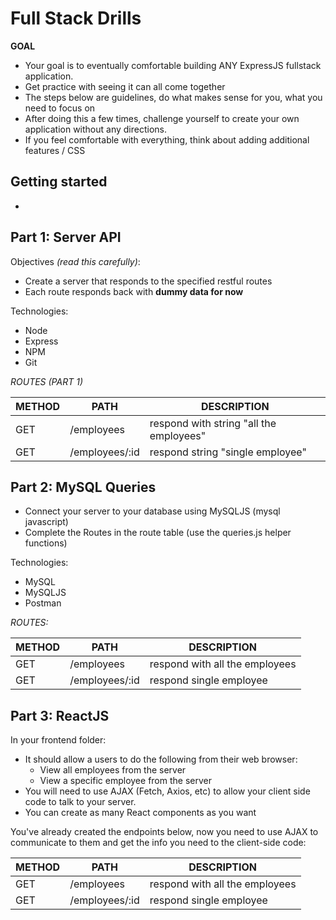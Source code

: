 # Full Stack Drills

**GOAL**
 - Your goal is to eventually comfortable building ANY ExpressJS fullstack application.
 - Get practice with seeing it can all come together
 - The steps below are guidelines, do what makes sense for you, what you need to focus on
 - After doing this a few times, challenge yourself to create your own application without any directions.
 - If you feel comfortable with everything, think about adding additional features / CSS


## Getting started
 - 

## Part 1: Server API  

Objectives *(read this carefully)*:
 - Create a server that responds to the specified restful routes
 - Each route responds back with **dummy data for now**
  

Technologies:
 - Node
 - Express
 - NPM 
 - Git

*ROUTES (PART 1)*

| METHOD  | PATH  | DESCRIPTION
|---|---|---|
| GET     | /employees      | respond with string "all the employees"  |
| GET     | /employees/:id  | respond string "single employee"  |

## Part 2: MySQL Queries

  - Connect your server to your database using MySQLJS (mysql javascript)
  - Complete the Routes in the route table (use the queries.js helper functions)

Technologies:
 - MySQL
 - MySQLJS
 - Postman

*ROUTES:*

| METHOD  | PATH  | DESCRIPTION  |
|---|---|---|
| GET     | /employees      | respond with all the employees  |
| GET     | /employees/:id   | respond single employee  |

## Part 3: ReactJS
 
In your frontend folder:
   - It should allow a users to do the following from their web browser:
     - View all employees from the server
     - View a specific employee from the server
 - You will need to use AJAX (Fetch, Axios, etc) to allow your client side code to talk to your server.
 - You can create as many React components as you want
 
You've already created the endpoints below, now you need to use AJAX to communicate to them and get the info you need to the client-side code:

| METHOD  | PATH  | DESCRIPTION  | 
|---|---|---|
| GET     | /employees      | respond with all the employees  | 
| GET     | /employees/:id   | respond single employee  |
